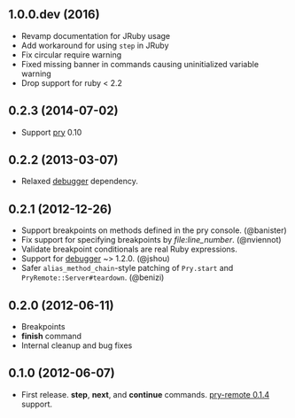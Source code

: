 ## 1.0.0.dev (2016)

* Revamp documentation for JRuby usage
* Add workaround for using `step` in JRuby
* Fix circular require warning
* Fixed missing banner in commands causing uninitialized variable warning
* Drop support for ruby < 2.2

## 0.2.3 (2014-07-02)

* Support [pry] 0.10

## 0.2.2 (2013-03-07)

* Relaxed [debugger][debugger] dependency.

## 0.2.1 (2012-12-26)

* Support breakpoints on methods defined in the pry console. (@banister)
* Fix support for specifying breakpoints by *file:line_number*. (@nviennot)
* Validate breakpoint conditionals are real Ruby expressions.
* Support for [debugger][debugger] ~> 1.2.0. (@jshou)
* Safer `alias_method_chain`-style patching of `Pry.start` and
  `PryRemote::Server#teardown`. (@benizi)

## 0.2.0 (2012-06-11)

* Breakpoints
* **finish** command
* Internal cleanup and bug fixes

## 0.1.0 (2012-06-07)

* First release. **step**, **next**, and **continue** commands.
  [pry-remote 0.1.4][pry-remote] support.


[pry]:         http://pryrepl.org/
[pry-remote]:  https://github.com/Mon-Ouie/pry-remote
[debugger]:    https://github.com/cldwalker/debugger
